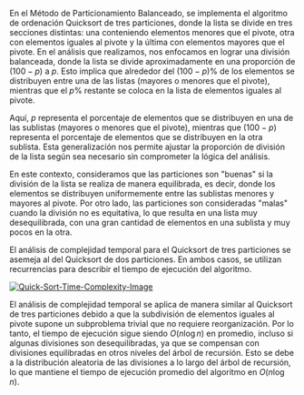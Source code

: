 En el Método de Particionamiento Balanceado, se implementa el algoritmo de ordenación Quicksort de tres particiones, donde la lista se divide en tres secciones distintas: una conteniendo elementos menores que el pivote, otra con elementos iguales al pivote y la última con elementos mayores que el pivote. En el análisis que realizamos, nos enfocamos en lograr una división balanceada, donde la lista se divide aproximadamente en una proporción de $(100 - p)$ a $p$. Esto implica que alrededor del $(100 - p)\%$ de los elementos se distribuyen entre una de las listas (mayores o menores que el pivote), mientras que el $p\%$ restante se coloca en la lista de elementos iguales al pivote.

Aquí, $p$ representa el porcentaje de elementos que se distribuyen en una de las sublistas (mayores o menores que el pivote), mientras que $(100 - p)$ representa el porcentaje de elementos que se distribuyen en la otra sublista. Esta generalización nos permite ajustar la proporción de división de la lista según sea necesario sin comprometer la lógica del análisis.

En este contexto, consideramos que las particiones son "buenas" si la división de la lista se realiza de manera equilibrada, es decir, donde los elementos se distribuyen uniformemente entre las sublistas menores y mayores al pivote. Por otro lado, las particiones son consideradas "malas" cuando la división no es equitativa, lo que resulta en una lista muy desequilibrada, con una gran cantidad de elementos en una sublista y muy pocos en la otra.

El análisis de complejidad temporal para el Quicksort de tres particiones se asemeja al del Quicksort de dos particiones. En ambos casos, se utilizan recurrencias para describir el tiempo de ejecución del algoritmo. 


<a href="https://ibb.co/sj7xcb5"><img src="https://i.ibb.co/jht0qbV/Quick-Sort-Time-Complexity-Image.jpg" alt="Quick-Sort-Time-Complexity-Image" border="0"></a>


El análisis de complejidad temporal se aplica de manera similar al Quicksort de tres particiones debido a que la subdivisión de elementos iguales al pivote supone un subproblema trivial que no requiere reorganización. Por lo tanto, el tiempo de ejecución sigue siendo $O(n \log n)$ en promedio, incluso si algunas divisiones son desequilibradas, ya que se compensan con divisiones equilibradas en otros niveles del árbol de recursión. Esto se debe a la distribución aleatoria de las divisiones a lo largo del árbol de recursión, lo que mantiene el tiempo de ejecución promedio del algoritmo en $O(n \log n)$.
